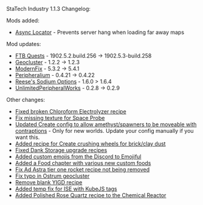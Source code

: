 StaTech Industry 1.1.3 Changelog:

Mods added:
- [Async Locator](https://www.curseforge.com/minecraft/mc-mods/async-locator) - Prevents server hang when loading far away maps

Mod updates:
- [FTB Quests](https://www.curseforge.com/minecraft/mc-mods/ftb-quests-fabric) - 1902.5.2.build.256 -> 1902.5.3-build.258
- [Geocluster](https://www.curseforge.com/minecraft/mc-mods/geocluster) - 1.2.2 -> 1.2.3
- [ModernFix](https://www.curseforge.com/minecraft/mc-mods/modernfix) - 5.3.2 -> 5.4.1
- [Peripheralium](https://www.curseforge.com/minecraft/mc-mods/peripheralium) - 0.4.21 -> 0.4.22
- [Reese's Sodium Options](https://www.curseforge.com/minecraft/mc-mods/reeses-sodium-options) - 1.6.0 > 1.6.4
- [UnlimitedPeripheralWorks](https://www.curseforge.com/minecraft/mc-mods/unlimitedperipheralworks) - 0.2.8 -> 0.2.9

Other changes:
- [Fixed broken Chloroform Electrolyzer recipe](https://github.com/TheStaticVoid/StaTech-Industry/issues/293)
- [Fix missing texture for Space Probe](https://github.com/TheStaticVoid/StaTech-Industry/issues/291)
- [Updated Create config to allow amethyst/spawners to be moveable with contraptions](https://github.com/TheStaticVoid/StaTech-Industry/issues/294) - Only for new worlds. Update your config manually if you want this.
- [Added recipe for Create crushing wheels for brick/clay dust](https://github.com/TheStaticVoid/StaTech-Industry/issues/288)
- [Fixed Dank Storage upgrade recipes](https://github.com/TheStaticVoid/StaTech-Industry/issues/287)
- [Added custom emojis from the Discord to Emojiful](https://github.com/TheStaticVoid/StaTech-Industry/issues/298)
- [Added a Food chapter with various new custom foods](https://github.com/TheStaticVoid/StaTech-Industry/issues/290)
- [Fix Ad Astra tier one rocket recipe not being removed](https://github.com/TheStaticVoid/StaTech-Industry/issues/299)
- [Fix typo in Ostrum geocluster](https://github.com/TheStaticVoid/StaTech-Industry/issues/301)
- [Remove blank YIGD recipe](https://github.com/TheStaticVoid/StaTech-Industry/issues/302)
- [Added temp fix for ISE with KubeJS tags](https://github.com/TheStaticVoid/StaTech-Industry/issues/303)
- [Added Polished Rose Quartz recipe to the Chemical Reactor](https://github.com/TheStaticVoid/StaTech-Industry/issues/304)